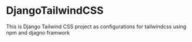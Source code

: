 # DjangoTailwindCSS
This is Django Tailwind CSS project as configurations for tailwindcss using npm and djagno framwork
